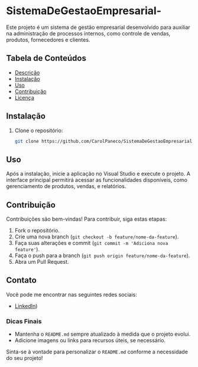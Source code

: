 # SistemaDeGestaoEmpresarial-
Este projeto é um sistema de gestão empresarial desenvolvido para auxiliar na administração de processos internos, como controle de vendas, produtos, fornecedores e clientes.
## Tabela de Conteúdos
- [Descrição](#descrição)
- [Instalação](#instalação)
- [Uso](#uso)
- [Contribuição](#contribuição)
- [Licença](#licença)

## Instalação

1. Clone o repositório:
   ```bash
   git clone https://github.com/CarolPaneco/SistemaDeGestaoEmpresarial.git

## Uso

Após a instalação, inicie a aplicação no Visual Studio e execute o projeto. A interface principal permitirá acessar as funcionalidades disponíveis, como gerenciamento de produtos, vendas, e relatórios.

## Contribuição

Contribuições são bem-vindas! Para contribuir, siga estas etapas:
1. Fork o repositório.
2. Crie uma nova branch (`git checkout -b feature/nome-da-feature`).
3. Faça suas alterações e commit (`git commit -m 'Adiciona nova feature'`).
4. Faça o push para a branch (`git push origin feature/nome-da-feature`).
5. Abra um Pull Request.

## Contato

Você pode me encontrar nas seguintes redes sociais:
- [LinkedIn](https://www.linkedin.com/in/caroline-paneco-6942641b5/))


### Dicas Finais
- Mantenha o `README.md` sempre atualizado à medida que o projeto evolui.
- Adicione imagens ou links para recursos úteis, se necessário.

Sinta-se à vontade para personalizar o `README.md` conforme a necessidade do seu projeto!


